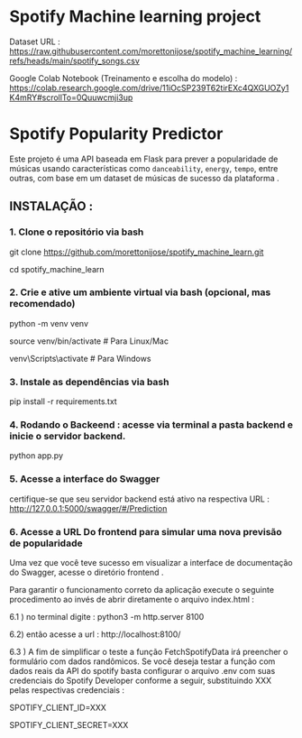 # Spotify Machine learning project

Dataset URL : https://raw.githubusercontent.com/morettonijose/spotify_machine_learning/refs/heads/main/spotify_songs.csv 

Google Colab Notebook (Treinamento e escolha do modelo) : https://colab.research.google.com/drive/11iOcSP239T62tirEXc4QXGUOZy1K4mRY#scrollTo=0Quuwcmji3up

# Spotify Popularity Predictor

Este projeto é uma API baseada em Flask para prever a popularidade de músicas usando características como `danceability`, `energy`, `tempo`, entre outras, com base em um  dataset de músicas de sucesso da plataforma  .

## INSTALAÇÃO : 

### 1. Clone o repositório via bash

git clone https://github.com/morettonijose/spotify_machine_learn.git

cd spotify_machine_learn

### 2. Crie e ative um ambiente virtual via bash (opcional, mas recomendado)

python -m venv venv

source venv/bin/activate  # Para Linux/Mac

venv\Scripts\activate  # Para Windows

###  3. Instale as dependências via bash

pip install -r requirements.txt

###  4. Rodando o Backeend  : acesse via terminal a pasta backend e inicie o servidor backend. 

python app.py

###  5. Acesse a interface do Swagger

certifique-se que seu servidor backend está ativo na respectiva URL : http://127.0.0.1:5000/swagger/#/Prediction

###  6. Acesse a URL Do frontend para simular uma nova previsão de popularidade

Uma vez que você teve sucesso em visualizar a interface de documentação do Swagger, acesse o diretório frontend .

Para garantir o funcionamento correto da aplicação execute o seguinte procedimento ao invés de abrir diretamente o arquivo index.html : 

6.1 ) no terminal digite : python3 -m http.server 8100

6.2) então acesse a url : http://localhost:8100/ 

6.3 ) A fim de simplificar o teste a função FetchSpotifyData irá preencher o formulário com dados randômicos. Se você deseja testar a função com dados reais da API do spotify basta configurar o arquivo .env com suas credenciais do Spotify Developer conforme a seguir, substituindo XXX pelas respectivas credenciais  : 

SPOTIFY_CLIENT_ID=XXX

SPOTIFY_CLIENT_SECRET=XXX
    



